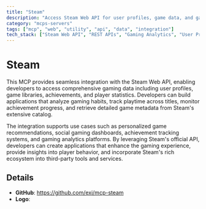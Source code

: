 ```yaml
---
title: "Steam"
description: "Access Steam Web API for user profiles, game data, and gaming analytics to build applications with Steam integration."
category: "mcps-servers"
tags: ["mcp", "web", "utility", "api", "data", "integration"]
tech_stack: ["Steam Web API", "REST APIs", "Gaming Analytics", "User Profiles", "Game Metadata"]
---
```


# Steam

This MCP provides seamless integration with the Steam Web API, enabling developers to access comprehensive gaming data including user profiles, game libraries, achievements, and player statistics. Developers can build applications that analyze gaming habits, track playtime across titles, monitor achievement progress, and retrieve detailed game metadata from Steam's extensive catalog.

The integration supports use cases such as personalized game recommendations, social gaming dashboards, achievement tracking systems, and gaming analytics platforms. By leveraging Steam's official API, developers can create applications that enhance the gaming experience, provide insights into player behavior, and incorporate Steam's rich ecosystem into third-party tools and services.

## Details

- **GitHub**: https://github.com/exi/mcp-steam
- **Logo**: 
